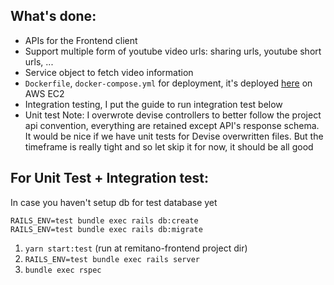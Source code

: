 ## What's done:
- APIs for the Frontend client
- Support multiple form of youtube video urls: sharing urls, youtube short urls, ...
- Service object to fetch video information
- `Dockerfile`, `docker-compose.yml` for deployment, it's deployed [here](http://3.26.19.253/) on AWS EC2 
- Integration testing, I put the guide to run integration test below
- Unit test
Note: I overwrote devise controllers to better follow the project api convention, everything are retained except API's response schema. It would be nice if we have unit tests for Devise overwritten files. But the timeframe is really tight and so let skip it for now, it should be all good 

## For Unit Test + Integration test:
In case you haven't setup db for test database yet
```
RAILS_ENV=test bundle exec rails db:create
RAILS_ENV=test bundle exec rails db:migrate
```
1. `yarn start:test` (run at remitano-frontend project dir)
2. `RAILS_ENV=test bundle exec rails server`
3. `bundle exec rspec`
